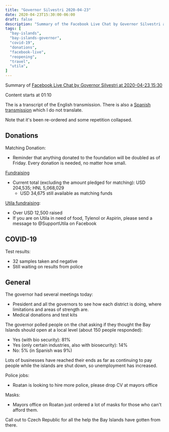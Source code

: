 ```yaml
---
title: "Governor Silvestri 2020-04-23"
date: 2020-04-23T15:30:00-06:00
draft: false
description: "Summary of the Facebook Live Chat by Governor Silvestri at 2020-04-23 15:30"
tags: [
  "bay-islands",
  "bay-islands-governor",
  "covid-19",
  "donations",
  "facebook-live",
  "reopening",
  "travel",
  "utila",
]
---
```


Summary of [Facebook Live Chat by Governor Silvestri at 2020-04-23
15:30](https://www.facebook.com/gobernacionislas/videos/2388264771276366)

Content starts at 01:10

The is a transcript of the English transmission. There is also a [Spanish
transmission](https://www.facebook.com/gobernacionislas/videos/1131398520543731)
which I do not translate.

Note that it's been re-ordered and some repetition collapsed.

Donations
---------

Matching Donation:
* Reminder that anything donated to the foundation will be doubled as of
  Friday. Every donation is needed, no matter how small.

[Fundraising](https://themakeitcountfoundation.org/)
* Current total (excluding the amount pledged for matching):
  USD 204,535; HNL 5,068,029
  * USD 34,675 still available as matching funds

[Utila fundraising](http://www.SupportUtila.org):
* Over USD 12,500 raised
* If you are on Utila in need of food, Tylenol or Aspirin, please send a
  message to @SupportUtila on Facebook

COVID-19
--------

Test results:
* 32 samples taken and negative
* Still waiting on results from police

General
-------

The governor had several meetings today:
* President and all the governors to see how each district is doing, where
  limitations and areas of strength are.
* Medical donations and test kits

The governor polled people on the chat asking if they thought the Bay Islands
should open at a local level (about 150 people responded):
* Yes (with bio security): 81%
* Yes (only certain industries, also with biosecurity): 14%
* No: 5% (in Spanish was 9%)

Lots of businesses have reached their ends as far as continuing to pay people
while the islands are shut down, so unemployment has increased.

Police jobs:
* Roatan is looking to hire more police, please drop CV at mayors office

Masks:
* Mayors office on Roatan just ordered a lot of masks for those who can't
  afford them.

Call out to Czech Republic for all the help the Bay Islands have gotten from
there.
